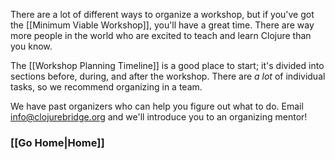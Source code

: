 There are a lot of different ways to organize a workshop, but if you've got the [[Minimum Viable Workshop]], you'll have a great time. There are way more people in the world who are excited to teach and learn Clojure than you know.

The [[Workshop Planning Timeline]] is a good place to start; it's divided into sections before, during, and after the workshop. There are *a lot* of individual tasks, so we recommend organizing in a team.

We have past organizers who can help you figure out what to do. Email info@clojurebridge.org and we'll introduce you to an organizing mentor!

### [[Go Home|Home]]

